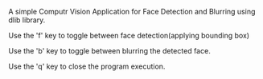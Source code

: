 A simple Computr Vision Application for Face Detection and Blurring using dlib library.

Use the 'f' key to toggle between face detection(applying bounding box)

Use the 'b' key to toggle between blurring the detected face.

Use the 'q' key to close the program execution.
